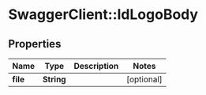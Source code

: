 # SwaggerClient::IdLogoBody

## Properties
Name | Type | Description | Notes
------------ | ------------- | ------------- | -------------
**file** | **String** |  | [optional] 

